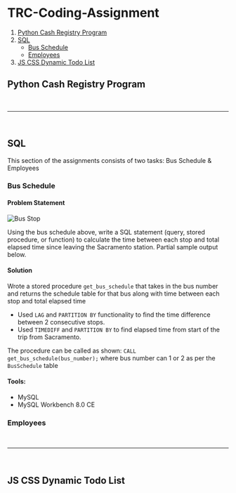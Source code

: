# TRC-Coding-Assignment

1. [Python Cash Registry Program](#Python-Cash-Registry-Program)
2. [SQL](#SQL)
    * [Bus Schedule](#Bus-Schedule)
    * [Employees](#Employees)
3. [JS CSS Dynamic Todo List](#JS-CSS-Dynamic-Todo-List)


<!-- toc -->

## Python Cash Registry Program



<br>
<hr>
<br>

## SQL

This section of the assignments consists of two tasks: Bus Schedule & Employees

### Bus Schedule

#### Problem Statement
![Bus Stop](https://github.com/shafin071/TRC-Coding-Assignment/blob/master/Assets/SQL/bus_stop.gif)

Using the bus schedule above, write a SQL statement (query, stored procedure, or function) to calculate the time between each stop and total elapsed
time since leaving the Sacramento station. Partial sample output below.

#### Solution
Wrote a stored procedure ```get_bus_schedule``` that takes in the bus number and returns the schedule table for that bus along with time between each stop and total elapsed time
- Used ```LAG``` and ```PARTITION BY``` functionality to find the time difference between 2 consecutive stops.
- Used ```TIMEDIFF``` and ```PARTITION BY``` to find elapsed time from start of the trip from Sacramento. 

The procedure can be called as shown:
``` CALL get_bus_schedule(bus_number); ``` where bus number can 1 or 2 as per the ```BusSchedule``` table

#### Tools: 
- MySQL
- MySQL Workbench 8.0 CE

### Employees

<br>
<hr>
<br>


## JS CSS Dynamic Todo List





